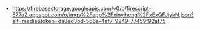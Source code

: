 - https://firebasestorage.googleapis.com/v0/b/firescript-577a2.appspot.com/o/imgs%2Fapp%2Fxinyiheng%2FxExQFJiykN.json?alt=media&token=da8ed3bd-566a-4af7-9249-77459f92af75
